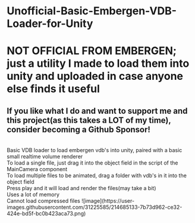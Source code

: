 # Unofficial-Basic-Embergen-VDB-Loader-for-Unity
# NOT OFFICIAL FROM EMBERGEN; just a utility I made to load them into unity and uploaded in case anyone else finds it useful
## If you like what I do and want to support me and this project(as this takes a LOT of my time), consider becoming a Github Sponsor!
</br>
Basic VDB loader to load embergen vdb's into unity, paired with a basic small realtime volume renderer
</br>
To load a single file, just drag it into the object field in the script of the MainCamera component
</br>
To load multiple files to be animated, drag a folder with vdb's in it into the object field
</br>
Press play and it will load and render the files(may take a bit)
</br>
Uses a lot of memory
</br>
Cannot load compressed files
![image](https://user-images.githubusercontent.com/31225585/214685133-7b73d962-ce32-424e-bd5f-bc0b423aca73.png)
